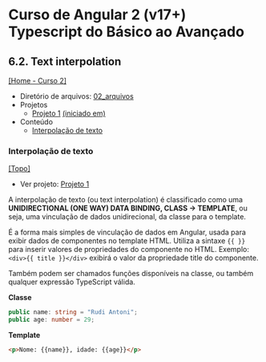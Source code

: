 # Curso de Angular 2 (v17+) Typescript do Básico ao Avançado

## 6.2. Text interpolation
[[Home - Curso 2]](../../README.md#curso-2)<br />

- Diretório de arquivos: [02_arquivos](./02_arquivos/)
- Projetos
  - [Projeto 1](./02_arquivos/proj_01/) [(iniciado em)](#interpolação-de-texto)
- Conteúdo
  - [Interpolação de texto](#interpolação-de-texto)

### Interpolação de texto
[[Topo]](#)<br />

- Ver projeto: [Projeto 1](./02_arquivos/proj_01/)

A interpolação de texto (ou text interpolation) é classificado como uma **UNIDIRECTIONAL (ONE WAY) DATA BINDING, CLASS -> TEMPLATE**, ou seja, uma vinculação de dados unidirecional, da classe para o template.

É a forma mais simples de vinculação de dados em Angular, usada para exibir dados de componentes no template HTML. Utiliza a sintaxe `{{ }}` para inserir valores de propriedades do componente no HTML. Exemplo: `<div>{{ title }}</div>` exibirá o valor da propriedade title do componente.

Também podem ser chamados funções disponíveis na classe, ou também qualquer expressão TypeScript válida.

**Classe**
```typescript
public name: string = "Rudi Antoni";
public age: number = 29;
```

**Template**
```html
<p>Nome: {{name}}, idade: {{age}}</p>
```
